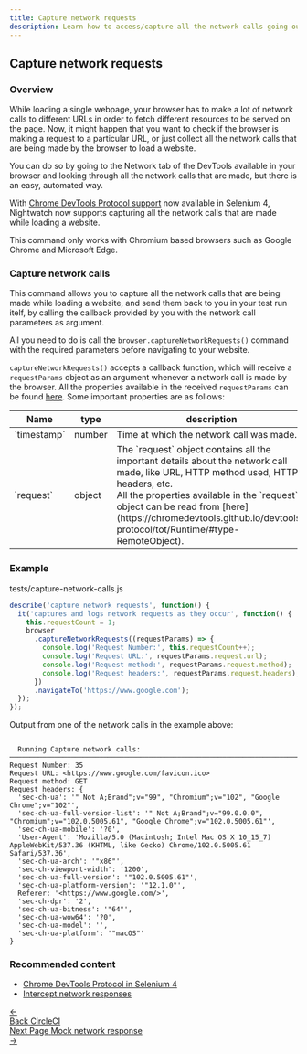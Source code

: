 ```yaml
---
title: Capture network requests
description: Learn how to access/capture all the network calls going out of your browser, in your Nightwatch tests.
---
```


## Capture network requests

### Overview

While loading a single webpage, your browser has to make a lot of network calls to different URLs in order to fetch different resources to be served on the page. Now, it might happen that you want to check if the browser is making a request to a particular URL, or just collect all the network calls that are being made by the browser to load a website.

You can do so by going to the Network tab of the DevTools available in your browser and looking through all the network calls that are made, but there is an easy, automated way.

With [Chrome DevTools Protocol support](https://www.selenium.dev/documentation/webdriver/bidirectional/chrome_devtools/) now available in Selenium 4, Nightwatch now supports capturing all the network calls that are made while loading a website.

<div class="alert alert-info">
  This command only works with Chromium based browsers such as Google Chrome and Microsoft Edge.
</div>

### Capture network calls

This command allows you to capture all the network calls that are being made while loading a website, and send them back to you in your test run itelf, by calling the callback provided by you with the network call parameters as argument.

All you need to do is call the `browser.captureNetworkRequests()` command with the required parameters before navigating to your website.

`captureNetworkRequests()` accepts a callback function, which will receive a `requestParams` object as an argument whenever a network call is made by the browser. All the properties available in the received `requestParams` can be found [here](https://chromedevtools.github.io/devtools-protocol/tot/Network/#event-requestWillBeSent). Some important properties are as follows:

<table class="table table-bordered table-striped">
  <thead>
   <tr>
     <th>Name</th>
     <th>type</th>
     <th>description</th>
   </tr>
  </thead>
  <tbody>
    <tr>
      <td>`timestamp`</td>
      <td>number</td>
      <td>Time at which the network call was made.</td>
    </tr>
    <tr>
      <td>`request`<br/></td>
      <td>object</td>
      <td>
        The `request` object contains all the important details about the network call made, like URL, HTTP method used, HTTP headers, etc.<br/>
        All the properties available in the `request` object can be read from [here](https://chromedevtools.github.io/devtools-protocol/tot/Runtime/#type-RemoteObject).
      </td>
    </tr>
  </tbody>
</table>

### Example

tests/capture-network-calls.js

```js
describe('capture network requests', function() {
  it('captures and logs network requests as they occur', function() {
    this.requestCount = 1;
    browser
      .captureNetworkRequests((requestParams) => {
        console.log('Request Number:', this.requestCount++);
        console.log('Request URL:', requestParams.request.url);
        console.log('Request method:', requestParams.request.method);
        console.log('Request headers:', requestParams.request.headers);
      })
      .navigateTo('https://www.google.com');
  });
});
```

Output from one of the network calls in the example above:

```

  Running Capture network calls:
───────────────────────────────────────────────────────────────────────────────────────────────────
Request Number: 35
Request URL: <https://www.google.com/favicon.ico>
Request method: GET
Request headers: {
  'sec-ch-ua': '" Not A;Brand";v="99", "Chromium";v="102", "Google Chrome";v="102"',
  'sec-ch-ua-full-version-list': '" Not A;Brand";v="99.0.0.0", "Chromium";v="102.0.5005.61", "Google Chrome";v="102.0.5005.61"',
  'sec-ch-ua-mobile': '?0',
  'User-Agent': 'Mozilla/5.0 (Macintosh; Intel Mac OS X 10_15_7) AppleWebKit/537.36 (KHTML, like Gecko) Chrome/102.0.5005.61 Safari/537.36',
  'sec-ch-ua-arch': '"x86"',
  'sec-ch-viewport-width': '1200',
  'sec-ch-ua-full-version': '"102.0.5005.61"',
  'sec-ch-ua-platform-version': '"12.1.0"',
  Referer: '<https://www.google.com/>',
  'sec-ch-dpr': '2',
  'sec-ch-ua-bitness': '"64"',
  'sec-ch-ua-wow64': '?0',
  'sec-ch-ua-model': '',
  'sec-ch-ua-platform': '"macOS"'
}

```

### Recommended content

- [Chrome DevTools Protocol in Selenium 4](https://www.selenium.dev/documentation/webdriver/bidirectional/chrome_devtools/)
- [Intercept network responses](https://nightwatchjs.org/guide/network-requests/mock-network-response.html)

<div class="doc-pagination pt-40">
  <div class="previous">
    <a href="/guide/ci-integrations/run-nightwatch-on-circleci.html">
      <span>←</span>
        <div class="d-flex flex-column">
          <span class="smallT">Back</span>
          <span class="bigT">CircleCI</span>
        </div>
    </a>
  </div>
  <div class="next">
    <a href="/guide/network-requests/mock-network-response.html">
        <div class="d-flex flex-column">
          <span class="smallT">Next Page</span>
          <span class="bigT">Mock network response</span>
        </div>
        <span>→</span>
    </a>
  </div>
</div>
